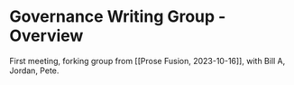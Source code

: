 # Governance Writing Group - Overview

First meeting, forking group from [[Prose Fusion, 2023-10-16]], with Bill A, Jordan, Pete.
